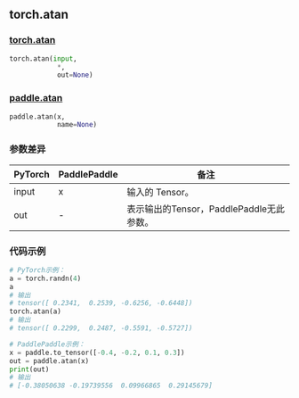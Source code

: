 ## torch.atan
### [torch.atan](https://pytorch.org/docs/stable/generated/torch.atan.html?highlight=atan#torch.atan)

```python
torch.atan(input, 
            *, 
            out=None)
```

### [paddle.atan](https://www.paddlepaddle.org.cn/documentation/docs/zh/api/paddle/atan_cn.html#atan)

```python
paddle.atan(x, 
            name=None)
```

### 参数差异
| PyTorch       | PaddlePaddle | 备注                                                   |
| ------------- | ------------ | ------------------------------------------------------ |
| input         | x            | 输入的 Tensor。                                      |
| out           | -            | 表示输出的Tensor，PaddlePaddle无此参数。               |


### 代码示例
``` python
# PyTorch示例：
a = torch.randn(4)
a
# 输出
# tensor([ 0.2341,  0.2539, -0.6256, -0.6448])
torch.atan(a)
# 输出
# tensor([ 0.2299,  0.2487, -0.5591, -0.5727])
```

``` python
# PaddlePaddle示例：
x = paddle.to_tensor([-0.4, -0.2, 0.1, 0.3])
out = paddle.atan(x)
print(out)
# 输出
# [-0.38050638 -0.19739556  0.09966865  0.29145679]
```
